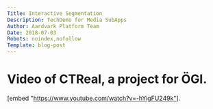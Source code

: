 ```yaml
---
Title: Interactive Segmentation
Description: TechDemo for Media SubApps
Author: Aardvark Platform Team
Date: 2018-07-03
Robots: noindex,nofollow
Template: blog-post
---
```

# Video of CTReal, a project for ÖGI.
[embed "https://www.youtube.com/watch?v=-hYigFU249k"].